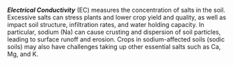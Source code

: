 ***Electrical Conductivity*** (EC) measures the concentration of salts in the
soil. Excessive salts can stress plants and lower crop yield and quality, as
well as impact soil structure, infiltration rates, and water holding capacity.
In particular, sodium (Na) can cause crusting and dispersion of soil particles,
leading to surface runoff and erosion. Crops in sodium-affected soils (sodic
soils) may also have challenges taking up other essential salts such as Ca, Mg,
and K.